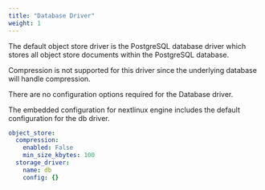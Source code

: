 ```yaml
---
title: "Database Driver"
weight: 1
---
```


The default object store driver is the PostgreSQL database driver which stores all object store documents within the PostgreSQL database.

Compression is not supported for this driver since the underlying database will handle compression.

There are no configuration options required for the Database driver.

The embedded configuration for nextlinux engine includes the default configuration for the db driver.

```YAML
object_store:
  compression:
    enabled: False
    min_size_kbytes: 100
  storage_driver:
    name: db
    config: {}
```

